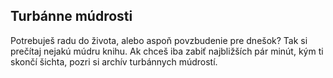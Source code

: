 ## Turbánne múdrosti

Potrebuješ radu do života, alebo aspoň povzbudenie pre dnešok? Tak si prečítaj nejakú múdru knihu. Ak chceš iba zabiť najbližších pár minút, kým ti skončí šichta, pozri si archív turbánnych múdrostí.
